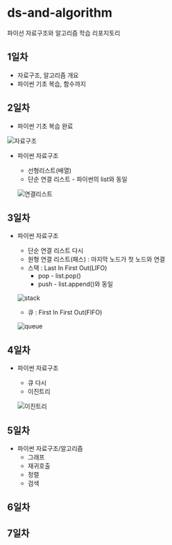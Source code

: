 # ds-and-algorithm
파이선 자료구조와 알고리즘 학습 리포지토리

## 1일차
- 자료구조, 알고리즘 개요
- 파이썬 기초 복습, 함수까지

## 2일차
- 파이썬 기초 복습 완료

![자료구조](https://t1.daumcdn.net/cfile/tistory/23202B4C53FDC5600C) 

- 파이썬 자료구조
    - 선형리스트(배열)
    - 단순 연결 리스트 - 파이썬의 list와 동일

    ![연결리스트](https://upload.wikimedia.org/wikipedia/commons/9/9c/Single_linked_list.png)

## 3일차
- 파이썬 자료구조
    - 단순 연결 리스트 다시
    - 원형 연결 리스트(패스) : 마지막 노드가 첫 노드와 연결
    - 스택 : Last In First Out(LIFO)
        - pop - list.pop()
        - push - list.append()와 동일
        
    ![stack](https://cs.lmu.edu/~ray/images/stack.gif)

    - 큐 : First In First Out(FIFO)

    ![queue](https://raw.githubusercontent.com/LEUNSU/ds-and-algorithm-2024/main/images/queue.png)

## 4일차
- 파이썬 자료구조
    - 큐 다시 
    - 이진트리
    
    ![이진트리](https://kahee.github.io//assets/post_img/tree3.png)

## 5일차
- 파이썬 자료구조/알고리즘
    - 그래프
    - 재귀호출
    - 정렬
    - 검색


## 6일차



## 7일차 